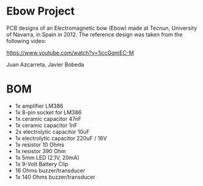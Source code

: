 # Ebow Project

PCB designs of an Electromagnetic bow (Ebow) made at Tecnun, University of Navarra, in Spain in 2012. The reference design was taken from the following video:

https://www.youtube.com/watch?v=1iccGqmEC-M

Juan Azcarreta,
Javier Bobeda

# BOM
* 1x amplifier LM386
* 1x 8-pin socket for LM386
* 1x ceramic capacitor 47nF
* 1x ceramic capacitor 1nF
* 2x electrolytic capacitor 10uF
* 1x electrolytic capacitor 220uF / 16V
* 1x resistor 10 Ohms
* 1x resistor 390 Ohm
* 1x 5mm LED (2.1V, 20mA)
* 1x 9-Volt Battery Clip
* 16 Ohms buzzer/transducer
* 1x 140 Ohms buzzer/transducer
